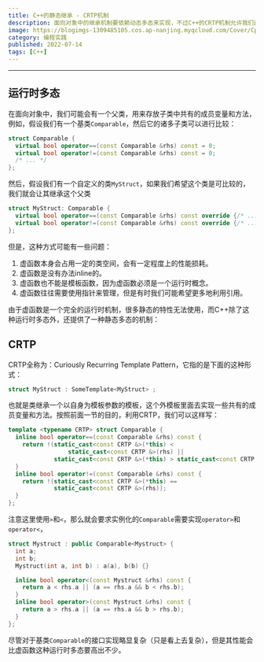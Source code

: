```yaml
---
title: C++的静态继承 - CRTP机制
description: 面向对象中的继承机制要依赖动态多态来实现，不过C++的CRTP机制允许我们进行静态继承
image: https://blogimgs-1309485105.cos.ap-nanjing.myqcloud.com/Cover/Cpp/1.jpg
category: 编程实践
published: 2022-07-14
tags: [C++]
---
```

------

## 运行时多态

在面向对象中，我们可能会有一个父类，用来存放子类中共有的成员变量和方法，例如，假设我们有一个基类`Comparable`，然后它的诸多子类可以进行比较：

```cpp
struct Comparable {
  virtual bool operator==(const Comparable &rhs) const = 0;
  virtual bool operator!=(const Comparable &rhs) const = 0;
  /* ... */
};
```

然后，假设我们有一个自定义的类`MyStruct`，如果我们希望这个类是可比较的，我们就会让其继承这个父类

```cpp
struct MyStruct: Comparable {
  virtual bool operator==(const Comparable &rhs) const override {/* ... */};
  virtual bool operator!=(const Comparable &rhs) const override {/* ... */};
};
```

但是，这种方式可能有一些问题：

1. 虚函数本身会占用一定的类空间，会有一定程度上的性能损耗。
2. 虚函数是没有办法inline的。
3. 虚函数也不能是模板函数，因为虚函数必须是一个运行时概念。
4. 虚函数往往需要使用指针来管理，但是有时我们可能希望更多地利用引用。

由于虚函数是一个完全的运行时机制，很多静态的特性无法使用，而C++除了这种运行时多态外，还提供了一种静态多态的机制：

## CRTP

CRTP全称为：Curiously Recurring Template Pattern，它指的是下面的这种形式：

```cpp
struct MyStruct : SomeTemplate<MyStruct> ;
```

也就是类继承一个以自身为模板参数的模板，这个外模板里面去实现一些共有的成员变量和方法。按照前面一节的目的，利用CRTP，我们可以这样写：

```cpp
template <typename CRTP> struct Comparable {
  inline bool operator==(const Comparable &rhs) const {
    return !(static_cast<const CRTP &>(*this) <
                 static_cast<const CRTP &>(rhs) ||
             static_cast<const CRTP &>(*this) > static_cast<const CRTP &>(rhs));
  }
  inline bool operator!=(const Comparable &rhs) const {
    return !(static_cast<const CRTP &>(*this) ==
             static_cast<const CRTP &>(rhs));
  }
};
```

注意这里使用`>`和`<`，那么就会要求实例化的`Comparable`需要实现`operator>`和`operator<`，

```cpp
struct Mystruct : public Comparable<Mystruct> {
  int a;
  int b;
  Mystruct(int a, int b) : a(a), b(b) {}

  inline bool operator<(const Mystruct &rhs) const {
    return a < rhs.a || (a == rhs.a && b < rhs.b);
  }
  inline bool operator>(const Mystruct &rhs) const {
    return a > rhs.a || (a == rhs.a && b > rhs.b);
  }
};
```

尽管对于基类`Comparable`的接口实现略显复杂（只是看上去复杂），但是其性能会比虚函数这种运行时多态要高出不少。
